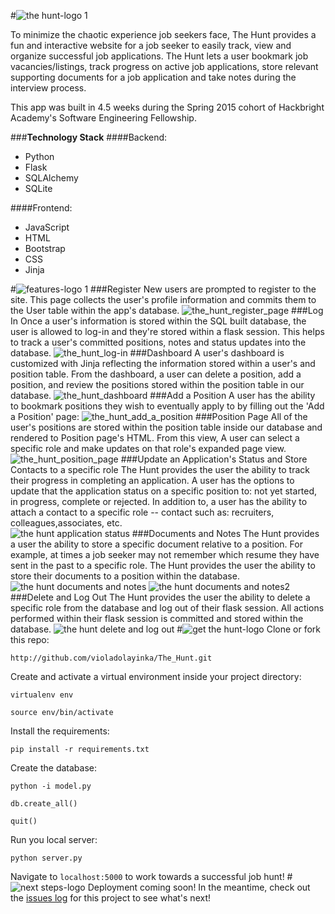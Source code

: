 #![the hunt-logo 1](https://cloud.githubusercontent.com/assets/11861609/8622322/aae7563e-26df-11e5-952b-fe647a505921.png)

To minimize the chaotic experience job seekers​ ​face, The Hunt provides a fun and interactive website for a job seeker to easily track, view and organize successful job applications. The Hunt lets a user bookmark job vacancies/listings, track progress on active job applications, store relevant supporting documents for a job application and take notes during the interview process. ​​

This app was built in 4.5 weeks during the Spring 2015 cohort of Hackbright Academy's Software Engineering Fellowship.

###**Technology Stack**
####Backend:
* Python 
* Flask
* SQLAlchemy
* SQLite

####Frontend:
* JavaScript 
* HTML
* Bootstrap
* CSS 
* Jinja

#![features-logo 1](https://cloud.githubusercontent.com/assets/11861609/8629033/79ea7fde-270c-11e5-97dc-e7b18d98e382.png)
###Register
New users are prompted to register to the site. This page collects the user's profile information and commits them to the User table within the app's database.
![the_hunt_register_page](https://cloud.githubusercontent.com/assets/11861609/8622882/86a685e4-26e2-11e5-8f5a-662ec0e9e3c5.gif)
###Log In 
Once a user's information is stored within the SQL built database, the user is allowed to log-in and they're stored within a flask session. This helps to track a user's committed positions, notes and status updates into the database. 
![the_hunt_log-in](https://cloud.githubusercontent.com/assets/11861609/8627315/14291b4a-26ff-11e5-8b9a-6cc247fb3268.gif)
###Dashboard
A user's dashboard is customized with Jinja reflecting the information stored within a user's and position table. From the dashboard, a user can delete a position, add a position, and review the positions stored within the position table in our database. 
![the_hunt_dashboard](https://cloud.githubusercontent.com/assets/11861609/8627729/a7768796-2701-11e5-8773-f8ee3bfb89e3.gif)
###Add a Position
 A user has the ability to bookmark positions they wish to eventually apply to by filling out the 'Add a Position' page:
![the_hunt_add_a_position](https://cloud.githubusercontent.com/assets/11861609/8627860/cb8f941e-2702-11e5-9480-f0f3773a676b.gif)
###Position Page
All of the user's positions are stored within the position table inside our database and rendered to Position page's HTML. From this view, A user can select a specific role and make updates on that role's expanded page view. 
![the_hunt_position_page](https://cloud.githubusercontent.com/assets/11861609/8630541/f9be3278-271b-11e5-867b-a942b3390a61.gif)
###Update an Application's Status and Store Contacts to a specific role
The Hunt provides the user the ability to track their progress in completing an application. A user has the options to update that the application status on a specific position to: not yet started, in progress, complete or rejected. In addition to, a user has the ability to attach a contact to a specific role -- contact such as: recruiters, colleagues,associates, etc.  
![the hunt application status](https://cloud.githubusercontent.com/assets/11861609/8631879/897e08cc-2738-11e5-8e74-d0cda6671bdb.gif)
###Documents and Notes 
The Hunt provides a user the ability to store a specific document relative to a position. For example, at times a job seeker may not remember which resume they have sent in the past to a specific role. The Hunt provides the user the ability to store their documents to a position within the database. 
![the hunt documents and notes](https://cloud.githubusercontent.com/assets/11861609/8631947/5ea2c65e-273a-11e5-99df-05c3dbb87169.gif)
![the hunt documents and notes2](https://cloud.githubusercontent.com/assets/11861609/8631958/ebc1d44e-273a-11e5-81eb-18fc8441b9a1.gif)
###Delete and Log Out 
The Hunt provides the user the ability to delete a specific role from the database and log out of their flask session. All actions performed within their flask session is committed and stored within the database. 
![the hunt delete and log out](https://cloud.githubusercontent.com/assets/11861609/8631989/f7ea1d84-273b-11e5-9149-89ad057b0d47.gif)
#![get the hunt-logo](https://cloud.githubusercontent.com/assets/11861609/8629119/63125df8-270d-11e5-84c3-2fb6d8c4d9e0.png)
Clone or fork this repo: 
```
http://github.com/violadolayinka/The_Hunt.git
```
Create and activate a virtual environment inside your project directory:
```
virtualenv env

source env/bin/activate
```
Install the requirements:
```
pip install -r requirements.txt
```
Create the database:
```
python -i model.py

db.create_all()

quit()
```
Run you local server:
```
python server.py
```
Navigate to ```localhost:5000``` to work towards a successful job hunt!
#![next steps-logo](https://cloud.githubusercontent.com/assets/11861609/8629165/cdbe89d8-270d-11e5-8b55-10a3001653bc.png)
Deployment coming soon! In the meantime, check out the [issues log](https://github.com/violadolayinka/The_Hunt/issues) for this project to see what's next!
